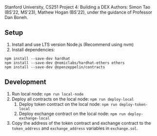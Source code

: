 Stanford University, CS251 Project 4: Building a DEX
Authors: Simon Tao (BS'22, MS'23), Mathew Hogan (BS'22), under the guidance of Professor Dan Boneh.

## Setup

1. Install and use LTS version Node.js (Recommend using nvm)
2. Install dependencies:

```shell
npm install --save-dev hardhat
npm install --save-dev @nomiclabs/hardhat-ethers ethers
npm install --save-dev @openzeppelin/contracts
```

## Development

1. Run local node: `npm run local-node`
2. Deploy all contracts on the local node: `npm run deploy-local`
   1. Deploy token contract on the local node: `npm run deploy-token-local`
   2. Deploy exchange contract on the local node: `npm run deploy-exchange-local`
3. Copy the address of the token contract and exchange contract to the `token_address` and `exchange_address` variables in `exchange.sol`.
